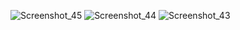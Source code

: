 ![Screenshot_45](https://user-images.githubusercontent.com/98372161/202040976-59cd29b3-7d29-4547-a0f7-684967a0097e.png)
![Screenshot_44](https://user-images.githubusercontent.com/98372161/202040981-b949184f-0aa7-4c4c-a74c-bf803839915f.png)
![Screenshot_43](https://user-images.githubusercontent.com/98372161/202040985-b8b00116-e6bb-4238-8faa-17e444c0fcda.png)
